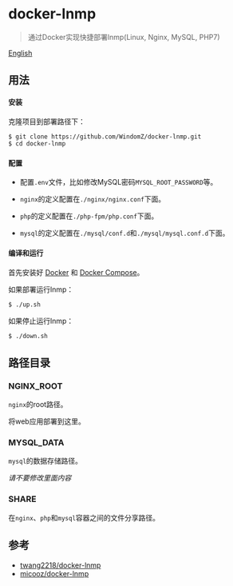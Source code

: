 # docker-lnmp

> 通过Docker实现快捷部署lnmp(Linux, Nginx, MySQL, PHP7)

[English](https://github.com/WindomZ/docker-lnmp/blob/master/README-en.md#readme)

## 用法

#### 安装

克隆项目到部署路径下：
```bash
$ git clone https://github.com/WindomZ/docker-lnmp.git
$ cd docker-lnmp
```

#### 配置

- 配置`.env`文件，比如修改MySQL密码`MYSQL_ROOT_PASSWORD`等。

- `nginx`的定义配置在`./nginx/nginx.conf`下面。

- `php`的定义配置在`./php-fpm/php.conf`下面。

- `mysql`的定义配置在`./mysql/conf.d`和`./mysql/mysql.conf.d`下面。

#### 编译和运行

首先安装好 [Docker](https://docs.docker.com/) 和 [Docker Compose](https://docs.docker.com/compose/)。

如果部署运行lnmp：
```bash
$ ./up.sh
```

如果停止运行lnmp：
```bash
$ ./down.sh
```

## 路径目录

### NGINX_ROOT

`nginx`的root路径。

将web应用部署到这里。

### MYSQL_DATA

`mysql`的数据存储路径。

_请不要修改里面内容_

### SHARE

在`nginx`、`php`和`mysql`容器之间的文件分享路径。

## 参考

- [twang2218/docker-lnmp](https://github.com/twang2218/docker-lnmp)
- [micooz/docker-lnmp](https://github.com/micooz/docker-lnmp)
